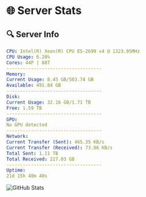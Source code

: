 # 🌐 Server Stats
## 🔍 Server Info
```yaml
CPU: Intel(R) Xeon(R) CPU E5-2699 v4 @ 1323.95MHz
CPU Usage: 6.20%
Cores: 44P | 88T
-----------------------------------
Memory:
Current Usage: 8.45 GB/503.74 GB
Available: 491.84 GB
-----------------------------------
Disk:
Current Usage: 32.16 GB/1.71 TB
Free: 1.59 TB
-----------------------------------
GPU:
No GPU detected
-----------------------------------
Network:
Current Transfer (Sent): 465.35 KB/s
Current Transfer (Received): 73.86 KB/s
Total Sent: 1.11 TB
Total Received: 227.03 GB
-----------------------------------
Uptime:
21d 15h 48m 40s
```
![GitHub Stats](https://img.shields.io/badge/Updated-2025-05-11_08:57:28-blue)